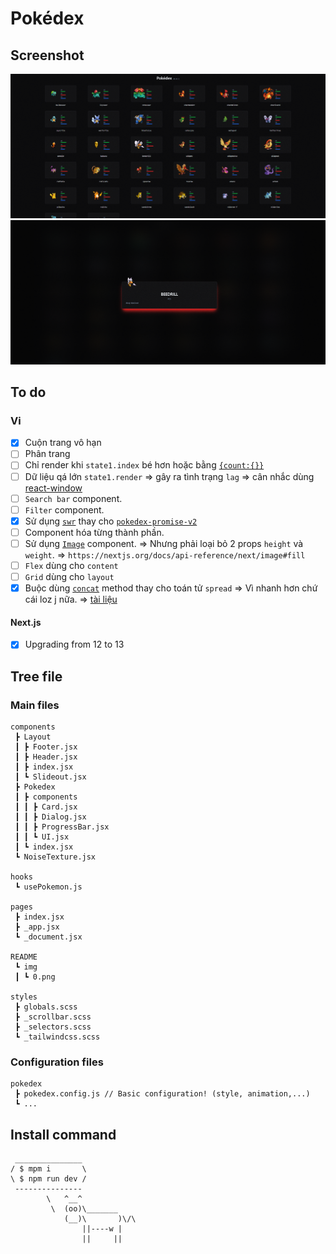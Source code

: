 # Pokédex

## Screenshot

![](./README/img/1.png)
![](./README/img/2.png)

## To do

### Vi

- [x] Cuộn trang vô hạn
- [ ] Phân trang
- [ ] Chỉ render khi `state1.index` bé hơn hoặc bằng [`{count:{}}`](https://pokeapi.co/api/v2/pokemon/)
- [ ] Dữ liệu qá lớn `state1.render` => gây ra tình trạng `lag` => cân nhắc dùng [react-window](https://www.npmjs.com/package/react-window)
- [ ] `Search bar` component.
- [ ] `Filter` component.
- [x] Sử dụng [`swr`](https://swr.vercel.app/) thay cho [`pokedex-promise-v2`](https://github.com/PokeAPI/pokedex-promise-v2)
- [ ] Component hóa từng thành phần.
- [ ] Sử dụng [`Image`](https://nextjs.org/docs/api-reference/next/image) component. => Nhưng phải loại bỏ 2 props `height` và `weight`. => `https://nextjs.org/docs/api-reference/next/image#fill`
- [ ] `Flex` dùng cho `content`
- [ ] `Grid` dùng cho `layout`
- [x] Buộc dùng [`concat`](https://github.com/shenlong616/pokedex/blob/c9c3a88b81f99cd0a2371392a845f5a6a0f8ff76/components/Pokedex/index.jsx#L53) method thay cho toán tử `spread` => Vì nhanh hơn chứ cái loz j nữa. => [tài liệu](https://stackoverflow.com/questions/48865710/spread-operator-vs-array-concat)

#### Next.js

- [x] Upgrading from 12 to 13

## Tree file

### Main files

```text
components
 ┣ Layout
 ┃ ┣ Footer.jsx
 ┃ ┣ Header.jsx
 ┃ ┣ index.jsx
 ┃ ┗ Slideout.jsx
 ┣ Pokedex
 ┃ ┣ components
 ┃ ┃ ┣ Card.jsx
 ┃ ┃ ┣ Dialog.jsx
 ┃ ┃ ┣ ProgressBar.jsx
 ┃ ┃ ┗ UI.jsx
 ┃ ┗ index.jsx
 ┗ NoiseTexture.jsx

hooks
 ┗ usePokemon.js

pages
 ┣ index.jsx
 ┣ _app.jsx
 ┗ _document.jsx

README
 ┗ img
 ┃ ┗ 0.png

styles
 ┣ globals.scss
 ┣ _scrollbar.scss
 ┣ _selectors.scss
 ┗ _tailwindcss.scss
```

### Configuration files

```text
pokedex
 ┣ pokedex.config.js // Basic configuration! (style, animation,...)
 ┗ ...
```

## Install command

```text
 _______________
/ $ mpm i       \
\ $ npm run dev /
 ---------------
        \   ^__^
         \  (oo)\_______
            (__)\       )\/\
                ||----w |
                ||     ||
```
